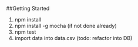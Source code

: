 ##Getting Started
1. npm install
2. npm install -g mocha (if not done already)
3. npm test
4. import data into data.csv (todo: refactor into DB)
